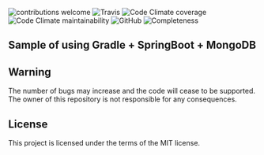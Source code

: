 ![contributions welcome](https://img.shields.io/badge/contributions-welcome-brightgreen.svg?style=flat)
![Travis](https://travis-ci.org/DyvakYA/gradle-springboot-mongodb.png?branch=master) 
![Code Climate coverage](https://img.shields.io/codeclimate/coverage/DyvakYA/gradle-springboot-mongodb.svg)
![Code Climate maintainability](https://img.shields.io/codeclimate/maintainability/DyvakYA/gradle-springboot-mongodb.svg)
![GitHub](https://img.shields.io/github/license/mashape/apistatus.svg) 
![Completeness](https://img.shields.io/badge/completeness-90%25-brightgreen.svg)

## Sample of using Gradle + SpringBoot + MongoDB

  
   ## Warning
  
  The number of bugs may increase and the code will cease to be supported.
  The owner of this repository is not responsible for any consequences.
  
  ## License
  
  This project is licensed under the terms of the MIT license.




